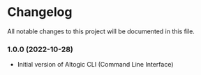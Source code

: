 # Changelog

All notable changes to this project will be documented in this file.


### 1.0.0 (2022-10-28)

-  Initial version of Altogic CLI (Command Line Interface)
